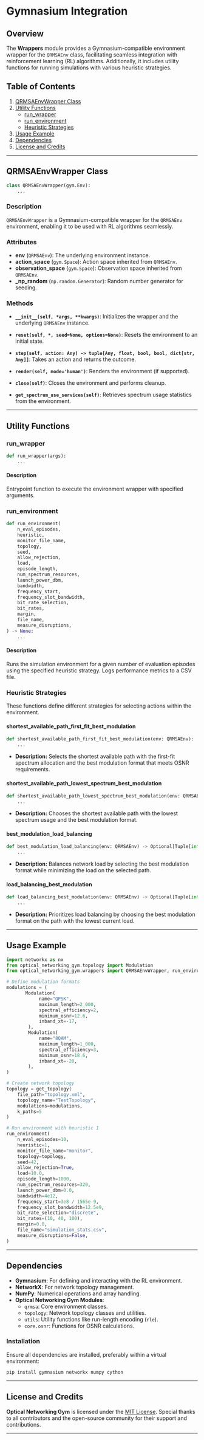 # Gymnasium Integration

## Overview

The **Wrappers** module provides a Gymnasium-compatible environment wrapper for the `QRMSAEnv` class, facilitating seamless integration with reinforcement learning (RL) algorithms. Additionally, it includes utility functions for running simulations with various heuristic strategies.

## Table of Contents

1. [QRMSAEnvWrapper Class](#qrmsaenvwrapper-class)
2. [Utility Functions](#utility-functions)
    - [run_wrapper](#run_wrapper)
    - [run_environment](#run_environment)
    - [Heuristic Strategies](#heuristic-strategies)
3. [Usage Example](#usage-example)
4. [Dependencies](#dependencies)
5. [License and Credits](#license-and-credits)

---

## QRMSAEnvWrapper Class

```python
class QRMSAEnvWrapper(gym.Env):
    ...
```

### Description

`QRMSAEnvWrapper` is a Gymnasium-compatible wrapper for the `QRMSAEnv` environment, enabling it to be used with RL algorithms seamlessly.

### Attributes

- **env** (`QRMSAEnv`): The underlying environment instance.
- **action_space** (`gym.Space`): Action space inherited from `QRMSAEnv`.
- **observation_space** (`gym.Space`): Observation space inherited from `QRMSAEnv`.
- **_np_random** (`np.random.Generator`): Random number generator for seeding.

### Methods

- **`__init__(self, *args, **kwargs)`**: Initializes the wrapper and the underlying `QRMSAEnv` instance.
  
- **`reset(self, *, seed=None, options=None)`**: Resets the environment to an initial state.
  
- **`step(self, action: Any) -> tuple[Any, float, bool, bool, dict[str, Any]]`**: Takes an action and returns the outcome.
  
- **`render(self, mode='human')`**: Renders the environment (if supported).
  
- **`close(self)`**: Closes the environment and performs cleanup.
  
- **`get_spectrum_use_services(self)`**: Retrieves spectrum usage statistics from the environment.

---

## Utility Functions

### run_wrapper

```python
def run_wrapper(args):
    ...
```

#### Description

Entrypoint function to execute the environment wrapper with specified arguments.

### run_environment

```python
def run_environment(
    n_eval_episodes,
    heuristic,
    monitor_file_name,
    topology,
    seed,
    allow_rejection,
    load,
    episode_length,
    num_spectrum_resources,
    launch_power_dbm,
    bandwidth,
    frequency_start,
    frequency_slot_bandwidth,
    bit_rate_selection,
    bit_rates,
    margin,
    file_name,
    measure_disruptions,
) -> None:
    ...
```

#### Description

Runs the simulation environment for a given number of evaluation episodes using the specified heuristic strategy. Logs performance metrics to a CSV file.

### Heuristic Strategies

These functions define different strategies for selecting actions within the environment.

#### shortest_available_path_first_fit_best_modulation

```python
def shortest_available_path_first_fit_best_modulation(env: QRMSAEnv):
    ...
```

- **Description:** Selects the shortest available path with the first-fit spectrum allocation and the best modulation format that meets OSNR requirements.

#### shortest_available_path_lowest_spectrum_best_modulation

```python
def shortest_available_path_lowest_spectrum_best_modulation(env: QRMSAEnv) -> Optional[Tuple[int, int, int]]:
    ...
```

- **Description:** Chooses the shortest available path with the lowest spectrum usage and the best modulation format.

#### best_modulation_load_balancing

```python
def best_modulation_load_balancing(env: QRMSAEnv) -> Optional[Tuple[int, int, int]]:
    ...
```

- **Description:** Balances network load by selecting the best modulation format while minimizing the load on the selected path.

#### load_balancing_best_modulation

```python
def load_balancing_best_modulation(env: QRMSAEnv) -> Optional[Tuple[int, int, int]]:
    ...
```

- **Description:** Prioritizes load balancing by choosing the best modulation format on the path with the lowest current load.

---

## Usage Example

```python
import networkx as nx
from optical_networking_gym.topology import Modulation
from optical_networking_gym.wrappers import QRMSAEnvWrapper, run_environment

# Define modulation formats
modulations = (
       Modulation(
            name="QPSK",
            maximum_length=2_000,
            spectral_efficiency=2,
            minimum_osnr=12.6,
            inband_xt=-17,
        ),
        Modulation(
            name="8QAM",
            maximum_length=1_000,
            spectral_efficiency=3,
            minimum_osnr=18.6,
            inband_xt=-20,
        ),
)

# Create network topology
topology = get_topology(
    file_path="topology.xml",
    topology_name="TestTopology",
    modulations=modulations,
    k_paths=5
)

# Run environment with heuristic 1
run_environment(
    n_eval_episodes=10,
    heuristic=1,
    monitor_file_name="monitor",
    topology=topology,
    seed=42,
    allow_rejection=True,
    load=10.0,
    episode_length=1000,
    num_spectrum_resources=320,
    launch_power_dbm=0.0,
    bandwidth=4e12,
    frequency_start=3e8 / 1565e-9,
    frequency_slot_bandwidth=12.5e9,
    bit_rate_selection="discrete",
    bit_rates=(10, 40, 100),
    margin=0.0,
    file_name="simulation_stats.csv",
    measure_disruptions=False,
)
```

---

## Dependencies

- **Gymnasium**: For defining and interacting with the RL environment.
- **NetworkX**: For network topology management.
- **NumPy**: Numerical operations and array handling.
- **Optical Networking Gym Modules**:
  - `qrmsa`: Core environment classes.
  - `topology`: Network topology classes and utilities.
  - `utils`: Utility functions like run-length encoding (`rle`).
  - `core.osnr`: Functions for OSNR calculations.

### Installation

Ensure all dependencies are installed, preferably within a virtual environment:

```bash
pip install gymnasium networkx numpy cython
```

---

## License and Credits

**Optical Networking Gym** is licensed under the [MIT License](https://github.com/carlosnatalino/optical-networking-gym/blob/main/LICENSE). Special thanks to all contributors and the open-source community for their support and contributions.

---